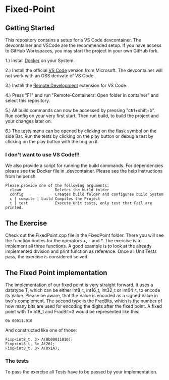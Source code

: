 # Fixed-Point


## Getting Started
This repository contains a setup for a VS Code devcontainer. The devcontainer and VSCode are the recommended setup. If you have access to GitHub Workspaces, you may start the project in your own GitHub fork.

1.) Install [Docker](https://docs.docker.com/get-docker/) on your System.

2.) Install the official [VS Code](https://code.visualstudio.com/) version from Microsoft. The devcontainer will not work with an OSS derivate of VS Code.

3.) Install the [Remote Development](https://marketplace.visualstudio.com/items?itemName=ms-vscode-remote.vscode-remote-extensionpack) extension for VS Code.

4.) Press "F1" and run "Remote-Containers: Open folder in container" and select this repository.

5.) All build commands can now be accessed by pressing "ctrl+shift+b". Run config on your very first start. Then run build, to build the project and your changes later on.

6.) The tests menu can be opened by clicking on the flask symbol on the side Bar. Run the tests by clicking on the play button or debug a test by clicking on the play button with the bug on it.

### I don't want to use VS Code!!!

We also provide a script for running the build commands. For dependencies please see the Docker file in .devcontainer. Please see the help instructions from helper.sh.
```
Please provide one of the following arguments:
  clean               Deletes the build folder
  config              Creates build folder and configures build System
  c | compile | build Compiles the Project
  t | test            Execute Unit tests, only test that Fail are printed.
```

## The Exercise
Check out the FixedPoint.cpp file in the FixedPoint folder. There you will see the function bodies for the operators +, - and *. The exercise is to implement all three functions. A good example is to look at the already implemented division and print function as reference. Once all Unit Tests pass, the exercise is considered solved.

## The Fixed Point implementation
The implementation of our fixed point is very straight forward. It uses a datatype T, which can be either int8_t, int16_t, int32_t or int64_t, to encode its Value. Please be aware, that the Value is encoded as a signed Value in two's complement. The second type is the FracBits, which is the number of how many bits are used for encoding the digits after the fixed point. A fixed point with T=int8_t and FracBit=3 would be represented like this:
 ```
 0b 00011.010
 ```
 And constructed like one of those:
 ```
 Fixp<int8_t, 3> A(0b00011010);
 Fixp<int8_t, 3> A(26);
 Fixp<int8_t, 3> A(0x1A);
 ```

### The tests
To pass the exercise all Tests have to be passed by your implementation.
